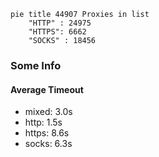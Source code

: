 
```mermaid
pie title 44907 Proxies in list
    "HTTP" : 24975
    "HTTPS": 6662
    "SOCKS" : 18456
```

### Some Info
#### Average Timeout

- mixed: 3.0s
- http: 1.5s
- https: 8.6s
- socks: 6.3s